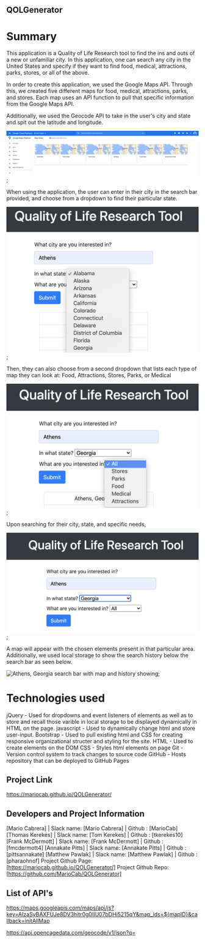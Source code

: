 ## QOLGenerator

# Summary
This application is a Quality of Life Research tool to find the ins and outs of a new or unfamiliar city. In this application, one can search any city in the United States and specify if they want to find food, medical, attractions, parks, stores, or all of the above. 

In order to create this application, we used the Google Maps API. Through this, we created five different maps for food, medical, attractions, parks, and stores. Each map uses an API function to pull that specific information from the Google Maps API. 

Additionally, we used the Geocode API to take in the user's city and state and spit out the latitude and longitude.

![five different maps on Google Cloud](./resources/images/fivemaps.png);

When using the application, the user can enter in their city in the search bar provided, and choose from a dropdown to find their particular state. 

![main page with states dropdown](./resources/images/firstdropdown.png);

Then, they can also choose from a second dropdown that lists each type of map they can look at: Food, Attractions, Stores, Parks, or Medical

![search bar with map type dropdown](./resources/images/seconddropdown.png);

Upon searching for their city, state, and specific needs,

![search bar](./resources/images/search.png);

A map will appear with the chosen elements present in that particular area. Additionally, we used local storage to show the search history below the search bar as seen below.

![Athens, Georgia search bar with map and history showing](searchwithmap.png);

# Technologies used 

jQuery - Used for dropdowns and event listeners of elements as well as to store and recall those varible in local storage to be displayed dynamically in HTML on the page. 
javascript - Used to dynamically change html and store user-input.
Bootstrap - Used to pull existing html and CSS for creating responsive organizational structer and styling for the site.
HTML - Used to create elements on the DOM
CSS - Styles html elements on page
Git - Version control system to track changes to source code
GitHub - Hosts repository that can be deployed to GitHub Pages

## Project Link

https://mariocab.github.io/QOLGenerator/

## Developers and Project Information

[Mario Cabrera] | Slack name: [Mario Cabrera] | Github : [MarioCab]
[Thomas Kerekes] | Slack name: [Tom Kerekes] | Github : [tkerekes10]
[Frank McDermott] | Slack name: [Frank McDermott] | Github : [fmcdermott4]
[Annakate Pitts] | Slack name: [Annakate Pitts] | Github : [pittsannakate]
[Matthew Pawlak] | Slack name: [Matthew Pawlak] | Github : [pharaohnof]
Project Github Page: [https://mariocab.github.io/QOLGenerator/]
Project Github Repo: [https://github.com/MarioCab/QOLGenerator]

## List of API's

https://maps.googleapis.com/maps/api/js?key=AIzaSyBAXFUJe8DV3hitr0g0IIU07bDHi5215qY&map_ids=${mapID}&callback=initAllMap

https://api.opencagedata.com/geocode/v1/json?q=


